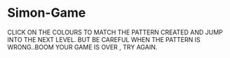 # Simon-Game


CLICK ON THE COLOURS TO MATCH THE PATTERN CREATED AND JUMP INTO THE NEXT LEVEL.
BUT BE CAREFUL WHEN THE PATTERN IS WRONG..BOOM YOUR GAME IS OVER , TRY AGAIN.
